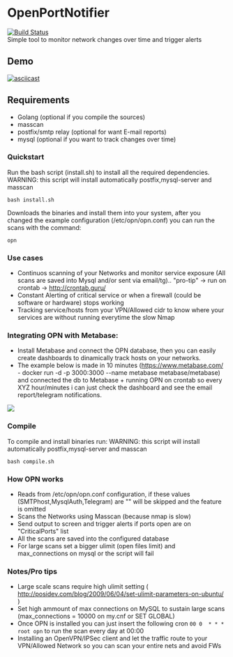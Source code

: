 # OpenPortNotifier
[![Build Status](https://travis-ci.org/fnzv/OpenPortNotifier.svg?branch=master)](https://travis-ci.org/fnzv/OpenPortNotifier) <br>
Simple tool to monitor network changes over time and trigger alerts

## Demo
[![asciicast](https://asciinema.org/a/cUL1ksv8JaNrZvM2PgNUjyuyj.png)](https://asciinema.org/a/cUL1ksv8JaNrZvM2PgNUjyuyj)

## Requirements

- Golang (optional if you compile the sources)
- masscan 
- postfix/smtp relay (optional for want E-mail reports)
- mysql (optional if you want to track changes over time)


### Quickstart

Run the bash script (install.sh) to install all the required dependencies.
WARNING: this script will install automatically postfix,mysql-server and masscan

```bash install.sh```

Downloads the binaries and install them into your system, after you changed the example configuration (/etc/opn/opn.conf) you can run the scans with the command:

```opn```

### Use cases
- Continuos scanning of your Networks and monitor service exposure (All scans are saved into Mysql and/or sent via email/tg).. "pro-tip" -> run on crontab -> http://crontab.guru/
- Constant Alerting of critical service or when a firewall (could be software or hardware) stops working
- Tracking service/hosts from your VPN/Allowed cidr to know where your services are without running everytime the slow Nmap 

### Integrating OPN with Metabase:
- Install Metabase and connect the OPN database, then you can easily create dashboards to dinamically track hosts on your networks.
- The example below is made in 10 minutes (https://www.metabase.com/ - docker run -d -p 3000:3000 --name metabase metabase/metabase) and connected the db to Metabase + running OPN on crontab so every XYZ hour/minutes i can just check the dashboard and see the email report/telegram notifications.

![](OPN-Metabase.png?raw=true)

### Compile

To compile and install binaries run: 
WARNING: this script will install automatically postfix,mysql-server and masscan

```bash compile.sh```

### How OPN works
- Reads from /etc/opn/opn.conf configuration, if these values (SMTPhost,MysqlAuth,Telegram) are "" will be skipped and the feature is omitted
- Scans the Networks using Masscan (because nmap is slow)
- Send output to screen and trigger alerts if ports open are on "CriticalPorts" list
- All the scans are saved into the configured database 
- For large scans set a bigger ulimit (open files limit) and max_connections on mysql or the script will fail

### Notes/Pro tips
- Large scale scans require high ulimit setting ( http://posidev.com/blog/2009/06/04/set-ulimit-parameters-on-ubuntu/ )
- Set high ammount of max connections on MySQL to sustain large scans (max_connections = 10000 on my.cnf or SET GLOBAL)
- Once OPN is installed you can just insert the following cron ```00 0  * * * root opn``` to run the scan every day at 00:00
- Installing an OpenVPN/IPSec client and let the traffic route to your VPN/Allowed Network so you can scan your entire nets and avoid FWs

